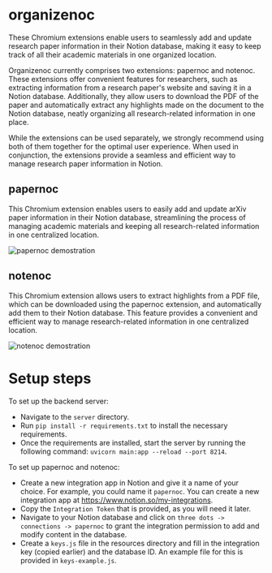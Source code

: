 # organizenoc

These Chromium extensions enable users to seamlessly add and update research paper information in their Notion database, making it easy to keep track of all their academic materials in one organized location.

Organizenoc currently comprises two extensions: papernoc and notenoc. These extensions offer convenient features for researchers, such as extracting information from a research paper's website and saving it in a Notion database. Additionally, they allow users to download the PDF of the paper and automatically extract any highlights made on the document to the Notion database, neatly organizing all research-related information in one place.

While the extensions can be used separately, we strongly recommend using both of them together for the optimal user experience. When used in conjunction, the extensions provide a seamless and efficient way to manage research paper information in Notion.

## papernoc

This Chromium extension enables users to easily add and update arXiv paper information in their Notion database, streamlining the process of managing academic materials and keeping all research-related information in one centralized location.

<img alt="papernoc demostration" src="demos/papernoc_demo.gif"/>

## notenoc

This Chromium extension allows users to extract highlights from a PDF file, which can be downloaded using the papernoc extension, and automatically add them to their Notion database. This feature provides a convenient and efficient way to manage research-related information in one centralized location.

<img alt="notenoc demostration" src="demos/notenoc_demo.gif"/>

# Setup steps

To set up the backend server:

- Navigate to the `server` directory.
- Run `pip install -r requirements.txt` to install the necessary requirements.
- Once the requirements are installed, start the server by running the following command: `uvicorn main:app --reload --port 8214`.

To set up papernoc and notenoc:

- Create a new integration app in Notion and give it a name of your choice. For example, you could name it `papernoc`. You can create a new integration app at https://www.notion.so/my-integrations.
- Copy the `Integration Token` that is provided, as you will need it later.
- Navigate to your Notion database and click on `three dots -> connections -> papernoc` to grant the integration permission to add and modify content in the database.
- Create a `keys.js` file in the resources directory and fill in the integration key (copied earlier) and the database ID. An example file for this is provided in `keys-example.js`.
